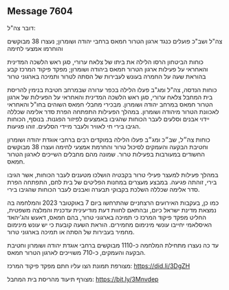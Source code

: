 ## Message 7604

דובר צה"ל:

צה"ל ושב"כ פועלים כנגד ארגון הטרור חמאס ברחבי יהודה ושומרון; נעצרו 38 מבוקשים והוחרמו אמצעי לחימה

כוחות הביטחון הרסו הלילה את ביתו של צלאח ערורי, סגן ראש הלשכה המדינית והאחראי על פעילות ארגון הטרור חמאס ביהודה ושומרון; מפקד פיקוד המרכז קבע בהוראת שעה על החמרה בעונש לעבירות של הסתה לטרור ותמיכה בארגוני טרור

כוחות הנדסה, צה"ל ומג"ב פעלו הלילה בכפר ערורה שבמרחב חטיבת בנימין להריסת בית המחבל צלאח ערורי, סגן ראש הלשכה המדינית והאחראי על הפעילות של ארגון הטרור חמאס במרחב יהודה ושומרון. מבכירי מחבלי חמאס השוהים בחו"ל והאחראי לאכוונת הטרור מיהודה ושומרון.
במהלך הפעילות התפתחה הפרת סדר אלימה שכללה יידוי אבנים וסלעים לעבר הכוחות שהגיבו באמצעים לפיזור הפגנות. בנוסף, הכוחות הגיבו בירי חי לאוויר ולעבר מיידי הסלעים. זוהו פגיעות.

כוחות צה״ל, שב״כ ומג״ב פעלו הלילה במוקדים רבים ברחבי אוגדת יהודה ושומרון וחטיבת הבקעה והעמקים לסיכול טרור והחרמת אמצעי לחימה ועצרו 38 מבוקשים החשודים במעורבות בפעילות טרור. שמונה מהם מחבלים השייכים לארגון הטרור חמאס.

במהלך פעילות למעצר פעילי טרור בקבטיה הושלכו מטענים לעבר הכוחות, אשר הגיבו בירי, זוהתה פגיעה. במבצע מעצרים במחנות הפליטים של בית לחם, התפתחה הפרת סדר אלימה שכללה השלכת בקבוקי תבערה ואבנים לעבר הכוחות שהגיבו בירי.

כמו כן, בעקבות האירועים הרצחניים שהתרחשו ביום 7 באוקטובר 2023 והמלחמה בה נמצאת מדינת ישראל כיום, ובהתאם לחוות דעת מודיעינית עדכנית והמלצה משפטית, החליט מפקד פיקוד המרכז כי תמיכה בארגוני טרור, בהם חמאס, דאעש והג'יהאד האיסלאמי יחייבו עונשי מינימום מחמירים.
הוראת השעה קובעת כי יש עונש מינימום מחמיר בעבירות של הסתה או תמיכה בארגוני טרור.

עד כה נעצרו מתחילת המלחמה כ-1110 מבוקשים ברחבי אוגדת יהודה ושומרון וחטיבת הבקעה והעמקים, כ-710 משוייכים לארגון הטרור חמאס.

 מצורפת תמונת הצו עליו חתם מפקד פיקוד המרכז: https://did.li/3DgZH

מצורף תיעוד מהריסת בית המחבל: https://bit.ly/3Mnvdep

